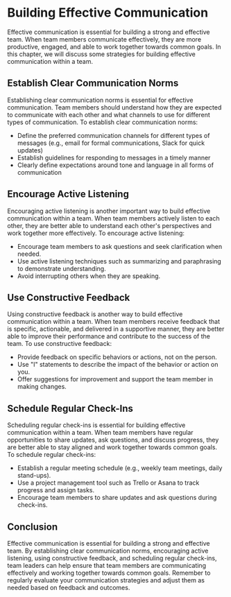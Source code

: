 Building Effective Communication
==============================================================

Effective communication is essential for building a strong and effective team. When team members communicate effectively, they are more productive, engaged, and able to work together towards common goals. In this chapter, we will discuss some strategies for building effective communication within a team.

Establish Clear Communication Norms
-----------------------------------

Establishing clear communication norms is essential for effective communication. Team members should understand how they are expected to communicate with each other and what channels to use for different types of communication. To establish clear communication norms:

* Define the preferred communication channels for different types of messages (e.g., email for formal communications, Slack for quick updates)
* Establish guidelines for responding to messages in a timely manner
* Clearly define expectations around tone and language in all forms of communication

Encourage Active Listening
--------------------------

Encouraging active listening is another important way to build effective communication within a team. When team members actively listen to each other, they are better able to understand each other's perspectives and work together more effectively. To encourage active listening:

* Encourage team members to ask questions and seek clarification when needed.
* Use active listening techniques such as summarizing and paraphrasing to demonstrate understanding.
* Avoid interrupting others when they are speaking.

Use Constructive Feedback
-------------------------

Using constructive feedback is another way to build effective communication within a team. When team members receive feedback that is specific, actionable, and delivered in a supportive manner, they are better able to improve their performance and contribute to the success of the team. To use constructive feedback:

* Provide feedback on specific behaviors or actions, not on the person.
* Use "I" statements to describe the impact of the behavior or action on you.
* Offer suggestions for improvement and support the team member in making changes.

Schedule Regular Check-Ins
--------------------------

Scheduling regular check-ins is essential for building effective communication within a team. When team members have regular opportunities to share updates, ask questions, and discuss progress, they are better able to stay aligned and work together towards common goals. To schedule regular check-ins:

* Establish a regular meeting schedule (e.g., weekly team meetings, daily stand-ups).
* Use a project management tool such as Trello or Asana to track progress and assign tasks.
* Encourage team members to share updates and ask questions during check-ins.

Conclusion
----------

Effective communication is essential for building a strong and effective team. By establishing clear communication norms, encouraging active listening, using constructive feedback, and scheduling regular check-ins, team leaders can help ensure that team members are communicating effectively and working together towards common goals. Remember to regularly evaluate your communication strategies and adjust them as needed based on feedback and outcomes.
